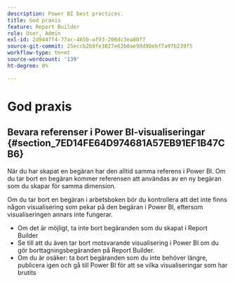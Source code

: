 ```yaml
---
description: Power BI best practices.
title: God praxis
feature: Report Builder
role: User, Admin
exl-id: 2d9447f4-77ac-465b-af93-206dc3ea80f7
source-git-commit: 25eccb2b9fe3827e62b0ae98d9bebf7a97b239f5
workflow-type: tm+mt
source-wordcount: '139'
ht-degree: 0%

---
```


# God praxis

## Bevara referenser i Power BI-visualiseringar {#section_7ED14FE64D974681A57EB91EF1B47CB6}

När du har skapat en begäran har den alltid samma referens i Power BI. Om du tar bort en begäran kommer referensen att användas av en ny begäran som du skapar för samma dimension.

Om du tar bort en begäran i arbetsboken bör du kontrollera att det inte finns någon visualisering som pekar på den begäran i Power BI, eftersom visualiseringen annars inte fungerar.

* Om det är möjligt, ta inte bort begäranden som du skapat i Report Builder
* Se till att du även tar bort motsvarande visualisering i Power BI om du gör borttagningsbegäranden på Report Builder.
* Om du är osäker: ta bort begäranden som du inte behöver längre, publicera igen och gå till Power BI för att se vilka visualiseringar som har brutits
